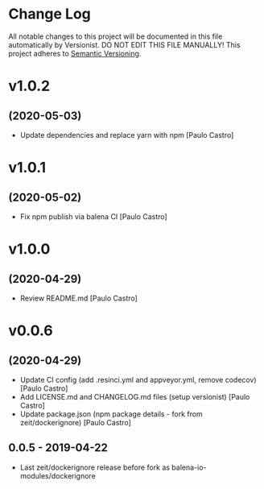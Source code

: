 # Change Log

All notable changes to this project will be documented in this file
automatically by Versionist. DO NOT EDIT THIS FILE MANUALLY!
This project adheres to [Semantic Versioning](http://semver.org/).

# v1.0.2
## (2020-05-03)

* Update dependencies and replace yarn with npm [Paulo Castro]

# v1.0.1
## (2020-05-02)

* Fix npm publish via balena CI [Paulo Castro]

# v1.0.0
## (2020-04-29)

* Review README.md [Paulo Castro]

# v0.0.6
## (2020-04-29)

* Update CI config (add .resinci.yml and appveyor.yml, remove codecov) [Paulo Castro]
* Add LICENSE.md and CHANGELOG.md files (setup versionist) [Paulo Castro]
* Update package.json (npm package details - fork from zeit/dockerignore) [Paulo Castro]

## 0.0.5 - 2019-04-22

* Last zeit/dockerignore release before fork as balena-io-modules/dockerignore
